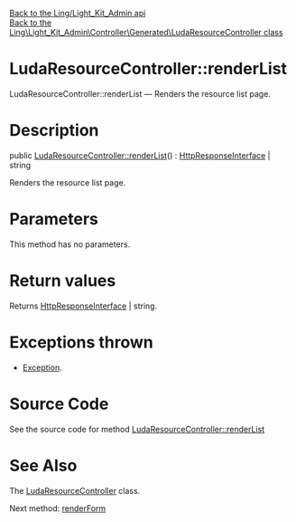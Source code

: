 [Back to the Ling/Light_Kit_Admin api](https://github.com/lingtalfi/Light_Kit_Admin/blob/master/doc/api/Ling/Light_Kit_Admin.md)<br>
[Back to the Ling\Light_Kit_Admin\Controller\Generated\LudaResourceController class](https://github.com/lingtalfi/Light_Kit_Admin/blob/master/doc/api/Ling/Light_Kit_Admin/Controller/Generated/LudaResourceController.md)


LudaResourceController::renderList
================



LudaResourceController::renderList — Renders the resource list page.




Description
================


public [LudaResourceController::renderList](https://github.com/lingtalfi/Light_Kit_Admin/blob/master/doc/api/Ling/Light_Kit_Admin/Controller/Generated/LudaResourceController/renderList.md)() : [HttpResponseInterface](https://github.com/lingtalfi/Light/blob/master/doc/api/Ling/Light/Http/HttpResponseInterface.md) | string




Renders the resource list page.




Parameters
================

This method has no parameters.


Return values
================

Returns [HttpResponseInterface](https://github.com/lingtalfi/Light/blob/master/doc/api/Ling/Light/Http/HttpResponseInterface.md) | string.


Exceptions thrown
================

- [Exception](http://php.net/manual/en/class.exception.php).&nbsp;







Source Code
===========
See the source code for method [LudaResourceController::renderList](https://github.com/lingtalfi/Light_Kit_Admin/blob/master/Controller/Generated/LudaResourceController.php#L24-L31)


See Also
================

The [LudaResourceController](https://github.com/lingtalfi/Light_Kit_Admin/blob/master/doc/api/Ling/Light_Kit_Admin/Controller/Generated/LudaResourceController.md) class.

Next method: [renderForm](https://github.com/lingtalfi/Light_Kit_Admin/blob/master/doc/api/Ling/Light_Kit_Admin/Controller/Generated/LudaResourceController/renderForm.md)<br>

